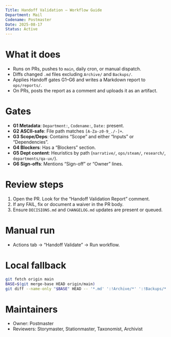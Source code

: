 ```yaml
---
Title: Handoff Validation — Workflow Guide
Department: Mail
Codename: Postmaster
Date: 2025-08-17
Status: Active
---
```


# What it does
- Runs on PRs, pushes to `main`, daily cron, or manual dispatch.
- Diffs changed `.md` files excluding `Archive/` and `Backups/`.
- Applies Handoff gates G1–G6 and writes a Markdown report to `ops/reports/`.
- On PRs, posts the report as a comment and uploads it as an artifact.

# Gates
- **G1 Metadata**: `Department:`, `Codename:`, `Date:` present.
- **G2 ASCII-safe**: File path matches `[A-Za-z0-9_./-]+`.
- **G3 Scope/Deps**: Contains “Scope” and either “Inputs” or “Dependencies”.
- **G4 Blockers**: Has a “Blockers” section.
- **G5 Dept content**: Heuristics by path (`narrative/`, `ops/steam/`, `research/`, `departments/qa-ux/`).
- **G6 Sign-offs**: Mentions “Sign-off” or “Owner” lines.

# Review steps
1. Open the PR. Look for the “Handoff Validation Report” comment.
2. If any FAIL, fix or document a waiver in the PR body.
3. Ensure `DECISIONS.md` and `CHANGELOG.md` updates are present or queued.

# Manual run
- Actions tab → “Handoff Validate” → Run workflow.

# Local fallback
```bash
git fetch origin main
BASE=$(git merge-base HEAD origin/main)
git diff --name-only "$BASE" HEAD -- '*.md' ':!Archive/*' ':!Backups/*'
```

# Maintainers
- Owner: Postmaster
- Reviewers: Storymaster, Stationmaster, Taxonomist, Archivist
